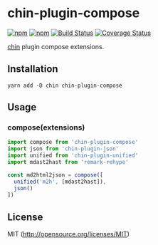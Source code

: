 # chin-plugin-compose

[![npm](https://img.shields.io/npm/v/chin-plugin-compose.svg?longCache=true&style=flat-square)](https://www.npmjs.com/package/chin-plugin-compose)
[![npm](https://img.shields.io/npm/dm/chin-plugin-compose.svg?longCache=true&style=flat-square)](https://www.npmjs.com/package/chin-plugin-compose)
[![Build Status](https://img.shields.io/travis/chinjs/chin-plugin-compose.svg?longCache=true&style=flat-square)](https://travis-ci.org/chinjs/chin-plugin-compose)
[![Coverage Status](https://img.shields.io/codecov/c/github/chinjs/chin-plugin-compose.svg?longCache=true&style=flat-square)](https://codecov.io/github/chinjs/chin-plugin-compose)

[chin](https://github.com/chinjs/chin) plugin compose extensions.

## Installation
```shell
yarn add -D chin chin-plugin-compose
```

## Usage

### compose(extensions)
```js
import compose from 'chin-plugin-compose'
import json from 'chin-plugin-json'
import unified from 'chin-plugin-unified'
import mdast2hast from 'remark-rehype'

const md2html2json = compose([
  unified('m2h', [mdast2hast]),
  json()
])
```

## License
MIT (http://opensource.org/licenses/MIT)
